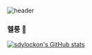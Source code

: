 ![header](https://capsule-render.vercel.app/api?type=waving)
### 헬룽 👋


[![sdylockon's GitHub stats](https://github-readme-stats.vercel.app/api?username=sdylockon&theme=react)](https://github.com/sdylockon/github-readme-stats)

<!--
**sdylockon/sdylockon** is a ✨ _special_ ✨ repository because its `README.md` (this file) appears on your GitHub profile.

Here are some ideas to get you started:

- 🔭 I’m currently working on ...
- 🌱 I’m currently learning ...
- 👯 I’m looking to collaborate on ...
- 🤔 I’m looking for help with ...
- 💬 Ask me about ...
- 📫 How to reach me: ...
- 😄 Pronouns: ...
- ⚡ Fun fact: ...
-->
